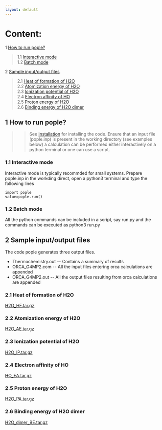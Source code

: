 ```yaml
---
layout: default
---
```


# Content:
1 [How to run pople?](#1-How-to-run-pople?)  
   > 1.1 [Interactive mode](#1.1-Interactive-mode)  
   > 1.2 [Batch mode](#1.2-Batch-mode)  

2 [Sample input/output files](#2.-Example-input/output-files)  
   > 2.1 [Heat of formation of H2O](#2.1-Heat-of-formation-of-H2O)    
   > 2.2 [Atomization energy of H2O](#2.2-Atomization-energy-of-H2O)    
   > 2.3 [Ionization potential of H2O](#2.3-Ionization-potential-of-H2O)    
   > 2.4 [Electron affinity of HO](#2.4-Electron-affinity-of-HO)     
   > 2.5 [Proton energy of H2O](#2.5-Proton-energy-of-H2O)     
   > 2.6 [Binding energy of H2O dimer](#2.6-Binding-energy-of-H2O-dimer)    
 
## 1 How to run pople?
>> See [Installation](#https://moldis-group.github.io/pople/installation.html) for installing the code. 
>> Ensure that an input file (pople.inp) is present in the working directory (see examples below) a calculation can be 
performed either interactively on a python terminal or one can use a script.

### 1.1 Interactive mode
Interactive mode is typically recommded for small systems. Prepare pople.inp in the workding direct, open a python3 terminal and type the following lines
```
import pople
value=pople.run()
```

### 1.2 Batch mode
All the python commands can be included in a script, say run.py and the commands can be executed as python3 run.py

## 2 Sample input/output files
The code pople generates three output files. 
* Thermochemistry.out -- Contains a summary of results 
* ORCA_G4MP2.com -- All the input files entering orca calculations are appended 
* ORCA_G4MP2.out -- All the output files resulting from orca calculations are appended


### 2.1 Heat of formation of H2O

[H2O_HF.tar.gz](#https://github.com/moldis-group/pople/blob/main/test/H2O_HF.tar.gz)

### 2.2 Atomization energy of H2O

[H2O_AE.tar.gz](#https://github.com/moldis-group/pople/blob/main/test/H2O_AE.tar.gz)

### 2.3 Ionization potential of H2O

[H2O_IP.tar.gz](#https://github.com/moldis-group/pople/blob/main/test/H2O_IP.tar.gz)

### 2.4 Electron affinity of HO

[HO_EA.tar.gz](#https://github.com/moldis-group/pople/blob/main/test/HO_EA.tar.gz)

### 2.5 Proton energy of H2O

[H2O_PA.tar.gz](#https://github.com/moldis-group/pople/blob/main/test/H2O_PA.tar.gz)

### 2.6 Binding energy of H2O dimer

[H2O_dimer_BE.tar.gz](#https://github.com/moldis-group/pople/blob/main/test/H2O_dimer_BE.tar.gz)

